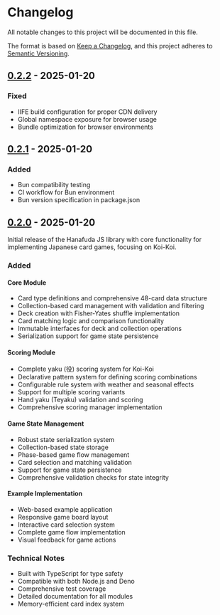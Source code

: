 # Changelog

All notable changes to this project will be documented in this file.

The format is based on [Keep a Changelog](https://keepachangelog.com/en/1.0.0/),
and this project adheres to [Semantic Versioning](https://semver.org/spec/v2.0.0.html).

## [0.2.2] - 2025-01-20

### Fixed

- IIFE build configuration for proper CDN delivery
- Global namespace exposure for browser usage
- Bundle optimization for browser environments

## [0.2.1] - 2025-01-20

### Added

- Bun compatibility testing
- CI workflow for Bun environment
- Bun version specification in package.json

## [0.2.0] - 2025-01-20

Initial release of the Hanafuda JS library with core functionality for implementing Japanese card games, focusing on Koi-Koi.

### Added

#### Core Module

- Card type definitions and comprehensive 48-card data structure
- Collection-based card management with validation and filtering
- Deck creation with Fisher-Yates shuffle implementation
- Card matching logic and comparison functionality
- Immutable interfaces for deck and collection operations
- Serialization support for game state persistence

#### Scoring Module

- Complete yaku (役) scoring system for Koi-Koi
- Declarative pattern system for defining scoring combinations
- Configurable rule system with weather and seasonal effects
- Support for multiple scoring variants
- Hand yaku (Teyaku) validation and scoring
- Comprehensive scoring manager implementation

#### Game State Management

- Robust state serialization system
- Collection-based state storage
- Phase-based game flow management
- Card selection and matching validation
- Support for game state persistence
- Comprehensive validation checks for state integrity

#### Example Implementation

- Web-based example application
- Responsive game board layout
- Interactive card selection system
- Complete game flow implementation
- Visual feedback for game actions

### Technical Notes

- Built with TypeScript for type safety
- Compatible with both Node.js and Deno
- Comprehensive test coverage
- Detailed documentation for all modules
- Memory-efficient card index system

[0.2.2]: https://github.com/fudapop/hanafuda-js/releases/tag/v0.2.2
[0.2.1]: https://github.com/fudapop/hanafuda-js/releases/tag/v0.2.1
[0.2.0]: https://github.com/fudapop/hanafuda-js/releases/tag/v0.2.0
